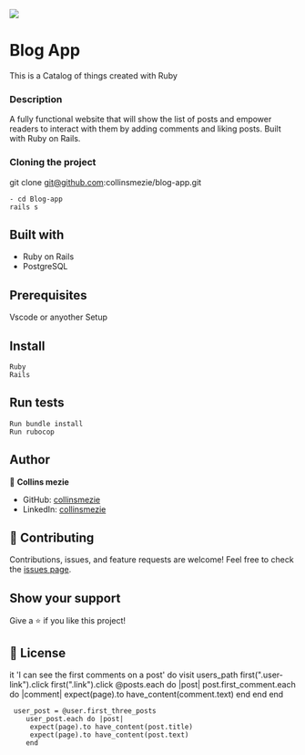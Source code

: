 ![](https://img.shields.io/badge/Microverse-blueviolet)
# Blog App
This is a Catalog of things created with Ruby
### Description
A fully functional website that will show the list of posts and empower readers to interact with them by adding comments and liking posts. Built with Ruby on Rails.
### Cloning the project
 git clone git@github.com:collinsmezie/blog-app.git<Your-Build-Directory>
```
- cd Blog-app
rails s
```
## Built with
- Ruby on Rails
- PostgreSQL
## Prerequisites
Vscode or anyother
Setup
## Install
    Ruby
    Rails
## Run tests
    Run bundle install
    Run rubocop
## Author
:bust_in_silhouette: **Collins mezie**
- GitHub: [collinsmezie](https://github.com/collinsmezie/blog-app)
- LinkedIn: [collinsmezie](https://www.linkedin.com/in/collinsmezie/)
## :handshake: Contributing
Contributions, issues, and feature requests are welcome!
Feel free to check the [issues page](https://github.com/collinsmezie/blog-app/issues).
## Show your support
Give a :star:️ if you like this project!
## :memo: License

 it 'I can see the first comments on a post' do
        visit users_path
        first(".user-link").click
        first(".link").click
        @posts.each do |post|
            post.first_comment.each do |comment|
                expect(page).to have_content(comment.text)
            end 
        end 
    end

     user_post = @user.first_three_posts
        user_post.each do |post|
         expect(page).to have_content(post.title)
         expect(page).to have_content(post.text)
        end